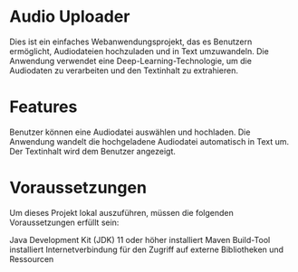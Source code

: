 # Audio Uploader
Dies ist ein einfaches Webanwendungsprojekt, das es Benutzern ermöglicht, Audiodateien hochzuladen und in Text umzuwandeln. Die Anwendung verwendet eine Deep-Learning-Technologie, um die Audiodaten zu verarbeiten und den Textinhalt zu extrahieren.

# Features
Benutzer können eine Audiodatei auswählen und hochladen.
Die Anwendung wandelt die hochgeladene Audiodatei automatisch in Text um.
Der Textinhalt wird dem Benutzer angezeigt.

# Voraussetzungen
Um dieses Projekt lokal auszuführen, müssen die folgenden Voraussetzungen erfüllt sein:

Java Development Kit (JDK) 11 oder höher installiert
Maven Build-Tool installiert
Internetverbindung für den Zugriff auf externe Bibliotheken und Ressourcen

